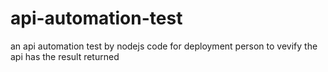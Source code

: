 # api-automation-test
an api automation test by nodejs code
for deployment person to vevify the api has the result returned
